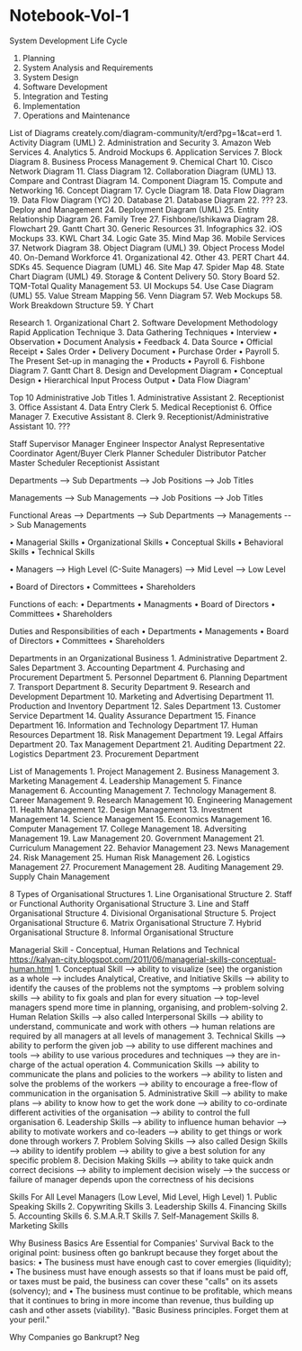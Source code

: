 # Notebook-Vol-1

System Development Life Cycle
1. Planning
2. System Analysis and Requirements
3. System Design
4. Software Development
5. Integration and Testing
6. Implementation
7. Operations and Maintenance
    
List of Diagrams
	creately.com/diagram-community/t/erd?pg=1&cat=erd
	1. Activity Diagram (UML)
	2. Administration and Security
	3. Amazon Web Services
	4. Analytics
	5. Android Mockups
	6. Application Services
	7. Block Diagram
	8. Business Process Management
	9. Chemical Chart
	10. Cisco Network Diagram
	11. Class Diagram
	12. Collaboration Diagram (UML)
	13. Compare and Contrast Diagram
	14. Component Diagram
	15. Compute and Networking
	16. Concept Diagram
	17. Cycle Diagram
	18. Data Flow Diagram
	19. Data Flow Diagram (YC)
	20. Database
	21. Database Diagram
	22. ???
	23. Deploy and Management
	24. Deployment Diagram (UML)
	25. Entity Relationship Diagram
	26. Family Tree
	27. Fishbone/Ishikawa Diagram
	28. Flowchart
	29. Gantt Chart
	30. Generic Resources
	31. Infographics
	32. iOS Mockups
	33. KWL Chart
	34. Logic Gate
	35. Mind Map
	36. Mobile Services
	37. Network Diagram
	38. Object Diagram (UML)
	39. Object Process Model
	40. On-Demand Workforce
	41. Organizational
	42. Other
	43. PERT Chart
	44. SDKs
	45. Sequence Diagram (UML)
	46. Site Map
	47. Spider Map
	48. State Chart Diagram (UML)
	49. Storage & Content Delivery
	50. Story Board
	52. TQM-Total Quality Management
	53. UI Mockups
	54. Use Case Diagram (UML)
	55. Value Stream Mapping
	56. Venn Diagram
	57. Web Mockups
	58. Work Breakdown Structure
	59. Y Chart
	
Research
	1. Organizational Chart
	2. Software Development Methodology
			Rapid Application Technique
	3. Data Gathering Techniques
			• Interview
			• Observation
			• Document Analysis
			• Feedback
	4. Data Source
			• Official Receipt
			• Sales Order
			• Delivery Document
			• Purchase Order
			• Payroll
	5. The Present Set-up in managing the
			• Products
			• Payroll
	6. Fishbone Diagram
	7. Gantt Chart
	8. Design and Development Diagram
			• Conceptual Design
			• Hierarchical Input Process Output
			• Data Flow Diagram'

Top 10 Administrative Job Titles
	1. Administrative Assistant
	2. Receptionist
	3. Office Assistant
	4. Data Entry Clerk
	5. Medical Receptionist
	6. Office Manager
	7. Executive Assistant
	8. Clerk
	9. Receptionist/Administrative Assistant
	10. ???
	
Staff
Supervisor
Manager
Engineer
Inspector
Analyst
Representative
Coordinator
Agent/Buyer
Clerk
Planner Scheduler
Distributor
Patcher
Master Scheduler
Receptionist
Assistant
	
Departments
	--> Sub Departments
			--> Job Positions
					--> Job Titles

Managements
	--> Sub Managements
			--> Job Positions
					--> Job Titles

Functional Areas
	--> Departments
			--> Sub Departments
	--> Managements
			--> Sub Managements
			

• Managerial Skills
• Organizational Skills
• Conceptual Skills
• Behavioral Skills
• Technical Skills

• Managers
	--> High Level (C-Suite Managers)
	--> Mid Level
	--> Low Level

• Board of Directors
• Committees
• Shareholders

Functions of each:
	• Departments
	• Managments
	• Board of Directors
	• Committees
	• Shareholders

Duties and Responsibilities of each
	• Departments
	• Managements
	• Board of Directors
	• Committees
	• Shareholders
	
Departments in an Organizational Business
	1. Administrative Department
	2. Sales Department
	3. Accounting Department
	4. Purchasing and Procurement Department
	5. Personnel Department
	6. Planning Department
	7. Transport Department
	8. Security Department
	9. Research and Development Department
	10. Marketing and Advertising Department
	11. Production and Inventory Department
	12. Sales Department
	13. Customer Service Department
	14. Quality Assurance Department
	15. Finance Department
	16. Information and Technology Department
	17. Human Resources Department
	18. Risk Management Department
	19. Legal Affairs Department
	20. Tax Management Department
	21. Auditing Department
	22. Logistics Department
	23. Procurement Department
	
List of Managements
	1. Project Management
	2. Business Management
	3. Marketing Management
	4. Leadership Management
	5. Finance Management
	6. Accounting Management
	7. Technology Management
	8. Career Management
	9. Research Management
	10. Engineering Management
	11. Health Management
	12. Design Management
	13. Investment Management
	14. Science Management
	15. Economics Management
	16. Computer Management
	17. College Management
	18. Adversiting Management
	19. Law Management
	20. Government Management
	21. Curriculum Management
	22. Behavior Management
	23. News Management
	24. Risk Management
	25. Human Risk Management
	26. Logistics Management
	27. Procurement Management
	28. Auditing Management
	29. Supply Chain Management
	
8 Types of Organisational Structures
	1. Line Organisational Structure
	2. Staff or Functional Authority Organisational Structure
	3. Line and Staff Organisational Structure
	4. Divisional Organisational Structure
	5. Project Organisational Structure
	6. Matrix Organisational Structure
	7. Hybrid Organisational Structure
	8. Informal Organisational Structure
	
Managerial Skill - Conceptual, Human Relations and Technical
	https://kalyan-city.blogspot.com/2011/06/managerial-skills-conceptual-human.html
	1. Conceptual Skill
		--> ability to visualize (see) the organistion as a whole
		--> includes Analytical, Creative, and Initiative Skills
		--> ability to identify the causes of the problems not the symptoms
		--> problem solving skills
		--> ability to fix goals and plan for every situation
		--> top-level managers spend more time in planning, organising, and problem-solving
	2. Human Relation Skills
		--> also called Interpersonal Skills
		--> ability to understand, communicate and work with others
		--> human relations are required by all managers at all levels of management
	3. Technical Skills
		--> ability to perform the given job
		--> ability to use different machines and tools
		--> ability to use various procedures and techniques
		--> they are in-charge of the actual operation
	4. Communication Skills
		--> ability to communicate the plans and policies to the workers
		--> ability to listen and solve the problems of the workers
		--> ability to encourage a free-flow of communication in the organisation
	5. Administrative Skill
		--> ability to make plans
		--> ability to know how to get the work done
		--> ability to co-ordinate different activities of the organisation
		--> ability to control the full organisation
	6. Leadership Skills
		--> ability to influence human behavior
		--> ability to motivate workers and co-leaders
		--> ability to get things or work done through workers
	7. Problem Solving Skills
		--> also called Design Skills
		--> ability to identify problem
		--> ability to give a best solution for any specific problem
	8. Decision Making Skills
		--> ability to take quick andn correct decisions
		--> ability to implement decision wisely
		--> the success or failure of manager depends upon the correctness of his decisions

Skills For All Level Managers
	(Low Level, Mid Level, High Level)
	1. Public Speaking Skills
	2. Copywriting Skills
	3. Leadership Skills
	4. Financing Skills
	5. Accounting Skills
	6. S.M.A.R.T Skills
	7. Self-Management Skills
	8. Marketing Skills

Why Business Basics Are Essential for Companies' Survival
	Back to the original point: business often go bankrupt because they forget about the basics:
		• The business must have enough cast to cover emergies (liquidity);
		• The business must have enough assests so that if loans must be paid off, or taxes must be paid, the business can cover these "calls" on its assets 
		  (solvency); and
		• The business must continue to be profitable, which means that it continues to bring in more income than revenue, thus building up cash and other
		  assets (viability).
	"Basic Business principles. Forget them at your peril."

 Why Companies go Bankrupt?
 	Neg
